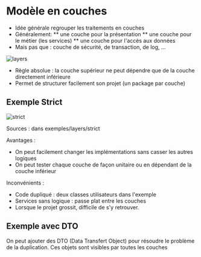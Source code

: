 # Modèle en couches

* Idée générale regrouper les traitements en couches
* Généralement:
** une couche pour la présentation
** une couche pour le métier (les services)
** une couche pour l'accès aux données
* Mais pas que : couche de sécurité, de transaction, de log, ...

![layers](https://hendryluk.files.wordpress.com/2009/08/image.png)

* Règle absolue : la couche supérieur ne peut dépendre que de la couche directement inférieure
* Permet de structurer facilement son projet (un package par couche)


## Exemple Strict

![strict](http://www.plantuml.com/plantuml/svg/jP31QiD034Jl-nKw9XIdTnzoQ59e8Cqbz0EMjMABh2MpgmHCoR_NjHtgsYxaqjio6cdVZCUJWWe4oWk5Z08w9M5Zufcuii6Mu8bHwmf1WXPYJ6NTsUO8cHNuD03EsnZXGybJj8gNyCfAMhSpWCHBJfp2KGDntaaivKRAogF-rhDc_M0fHiiEKzYBitxRQEtqAKTL376nX6U8ztSpkfavY6rFrooUYBENUl_DiUY-MwPJtlOIZ4-iLkiPw-sdXOZXIWxdc_Y_3lxCVHpmF91zclf-84dMepBcVVCDFM8TraX5sIDtYJR2KJpktjvxkKqJBjn6xw1Xw1hXzb-ENLE2Bm00)

Sources : dans exemples/layers/strict

Avantages :
* On peut facilement changer les implémentations sans casser les autres logiques
* On peut tester chaque couche de façon unitaire ou en dépendant de la couche inférieur

Inconvénients :
* Code dupliqué : deux classes utilisateurs dans l'exemple
* Services sans logique : passe plat entre les couches
* Lorsque le projet grossit, difficile de s'y retrouver.

## Exemple avec DTO

On peut ajouter des DTO (Data Transfert Object) pour résoudre le problème de la duplication.
Ces objets sont visibles par toutes les couches


